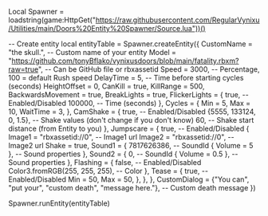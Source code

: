Local Spawner = loadstring(game:HttpGet("https://raw.githubusercontent.com/RegularVynixu/Utilities/main/Doors%20Entity%20Spawner/Source.lua"))()


-- Create entity
local entityTable = Spawner.createEntity({
    CustomName = "the skull.", -- Custom name of your entity
    Model = "https://github.com/tonyBflako/vynixusdoors/blob/main/fatality.rbxm?raw=true", -- Can be GitHub file or rbxassetid
    Speed = 3000, -- Percentage, 100 = default Rush speed
    DelayTime = 5, -- Time before starting cycles (seconds)
    HeightOffset = 0,
    CanKill = true,
    KillRange = 500,
    BackwardsMovement = true,
    BreakLights = true,
    FlickerLights = {
        true, -- Enabled/Disabled
        100000, -- Time (seconds)
    },
    Cycles = {
        Min = 5,
        Max = 10,
        WaitTime = 3,
    },
    CamShake = {
        true, -- Enabled/Disabled
        {5555, 133124, 0, 1.5}, -- Shake values (don't change if you don't know)
        60, -- Shake start distance (from Entity to you)
    },
    Jumpscare = {
        true, -- Enabled/Disabled
        {
            Image1 = "rbxassetid://0", -- Image1 url
            Image2 = "rbxassetid://0", -- Image2 url
            Shake = true,
            Sound1 = {
                7817626386, -- SoundId
                { Volume = 5 }, -- Sound properties
            },
            Sound2 = {
                0, -- SoundId
                { Volume = 0.5 }, -- Sound properties
            },
            Flashing = {
                false, -- Enabled/Disabled
                Color3.fromRGB(255, 255, 255), -- Color
            },
            Tease = {
                true, -- Enabled/Disabled
                Min = 50,
                Max = 50,
            },
        },
    },
    CustomDialog = {"You can", "put your", "custom death", "message here."}, -- Custom death message
})

Spawner.runEntity(entityTable)
